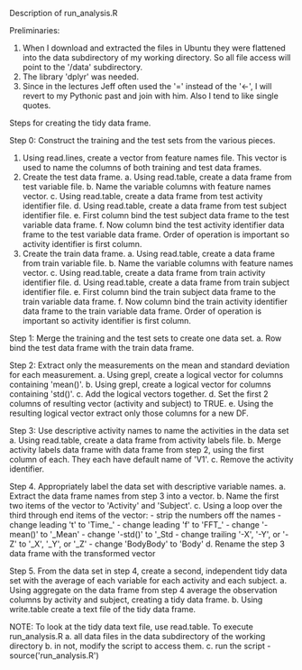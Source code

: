 Description of run_analysis.R

Preliminaries:
1. When I download and extracted the files in Ubuntu they were flattened into
   the data subdirectory of my working directory.  So all file access will
   point to the '/data' subdirectory.
2. The library 'dplyr' was needed.
3. Since in the lectures Jeff often used the '=' instead of the '<-', I will
   revert to my Pythonic past and join with him.  Also I tend to like single
   quotes.

Steps for creating the tidy data frame.

Step 0:  Construct the training and the test sets from the various pieces.
1. Using read.lines, create a vector from feature names file. This vector is 
   used to name the columns of both training and test data frames.
2. Create the test data frame.
   a. Using read.table, create a data frame from test variable file.
   b. Name the variable columns with feature names vector.
   c. Using read.table, create a data frame from test activity identifier file.
   d. Using read.table, create a data frame from test subject identifier file.
   e. First column bind the test subject data frame to the test variable data
      frame.
   f. Now column bind the test activity identifier data frame to the test
      variable data frame.  Order of operation is important so activity 
      identifier is first column.
3. Create the train data frame.
   a. Using read.table, create a data frame from train variable file.
   b. Name the variable columns with feature names vector.
   c. Using read.table, create a data frame from train activity identifier file.
   d. Using read.table, create a data frame from train subject identifier file.
   e. First column bind the train subject data frame to the train variable data
      frame.
   f. Now column bind the train activity identifier data frame to the train
      variable data frame.  Order of operation is important so activity 
      identifier is first column.

Step 1: Merge the training and the test sets to create one data set.
   a. Row bind the test data frame with the train data frame.

Step 2: Extract only the measurements on the mean and standard deviation for 
        each measurement. 
   a. Using grepl, create a logical vector for columns containing 'mean()'.
   b. Using grepl, create a logical vector for columns containing 'std()'.
   c. Add the logical vectors together.
   d. Set the first 2 columns of resulting vector (activity and subject) to TRUE.
   e. Using the resulting logical vector extract only those columns for a new DF.

Step 3: Use descriptive activity names to name the activities in the data set
   a. Using read.table, create a data frame from activity labels file.
   b. Merge activity labels data frame with data frame from step 2, using the
      first column of each.  They each have default name of 'V1'.
   c. Remove the activity identifier.

Step 4. Appropriately label the data set with descriptive variable names.
   a. Extract the data frame names from step 3 into a vector.
   b. Name the first two items of the vector to 'Activity' and 'Subject'.
   c. Using a loop over the third through end items of the vector:
      - strip the numbers off the names
      - change leading 't' to 'Time_'
      - change leading 'f' to 'FFT_'
      - change '-mean()' to '_Mean'
      - change '-std()' to '_Std
      - change trailing '-X', '-Y', or '-Z' to '_X', '_Y', or '_Z'
      - change 'BodyBody' to 'Body'
   d. Rename the step 3 data frame with the transformed vector

Step 5. From the data set in step 4, create a second, independent tidy data set 
        with the average of each variable for each activity and each subject.
   a. Using aggregate on the data frame from step 4 average the observation
      columns by activity and subject, creating a tidy data frame.
   b. Using write.table create a text file of the tidy data frame.
   
NOTE: To look at the tidy data text file, use read.table.
      To execute run_analysis.R
         a. all data files in the data subdirectory of the working directory
         b. in not, modify the script to access them.
         c. run the script - source('run_analysis.R')
